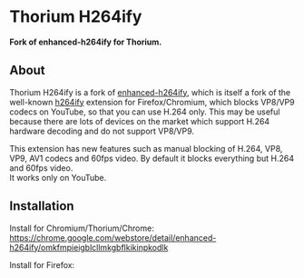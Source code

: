 # Thorium H264ify
__Fork of enhanced-h264ify for Thorium.__

## About
Thorium H264ify is a fork of [enhanced-h264ify](https://github.com/alextrv/enhanced-h264ify), which is itself a fork of the well-known [h264ify](https://github.com/erkserkserks/h264ify) extension for Firefox/Chromium, which blocks VP8/VP9 codecs on YouTube, so that you can use H.264 only. This may be useful because there are lots of devices on the market which support H.264 hardware decoding and do not support VP8/VP9.

This extension has new features such as manual blocking of H.264, VP8, VP9, AV1 codecs and 60fps video. By default it blocks everything but H.264 and 60fps video. \
It works only on YouTube.

## Installation
Install for Chromium/Thorium/Chrome: https://chrome.google.com/webstore/detail/enhanced-h264ify/omkfmpieigblcllmkgbflkikinpkodlk

Install for Firefox: 
